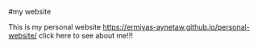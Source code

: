 #my website

This is my personal website 
https://ermiyas-aynetaw.github.io/personal-website/  click here to see about me!!!

